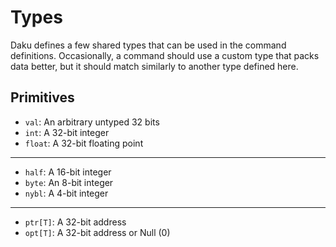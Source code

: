 # Types

Daku defines a few shared types that can be used in the command definitions.
Occasionally, a command should use a custom type that packs data better, but it
should match similarly to another type defined here.

## Primitives
 - `val`: An arbitrary untyped 32 bits
 - `int`: A 32-bit integer
 - `float`: A 32-bit floating point

---

 - `half`: A 16-bit integer
 - `byte`: An 8-bit integer
 - `nybl`: A 4-bit integer

---

 - `ptr[T]`: A 32-bit address
 - `opt[T]`: A 32-bit address or Null (0)
